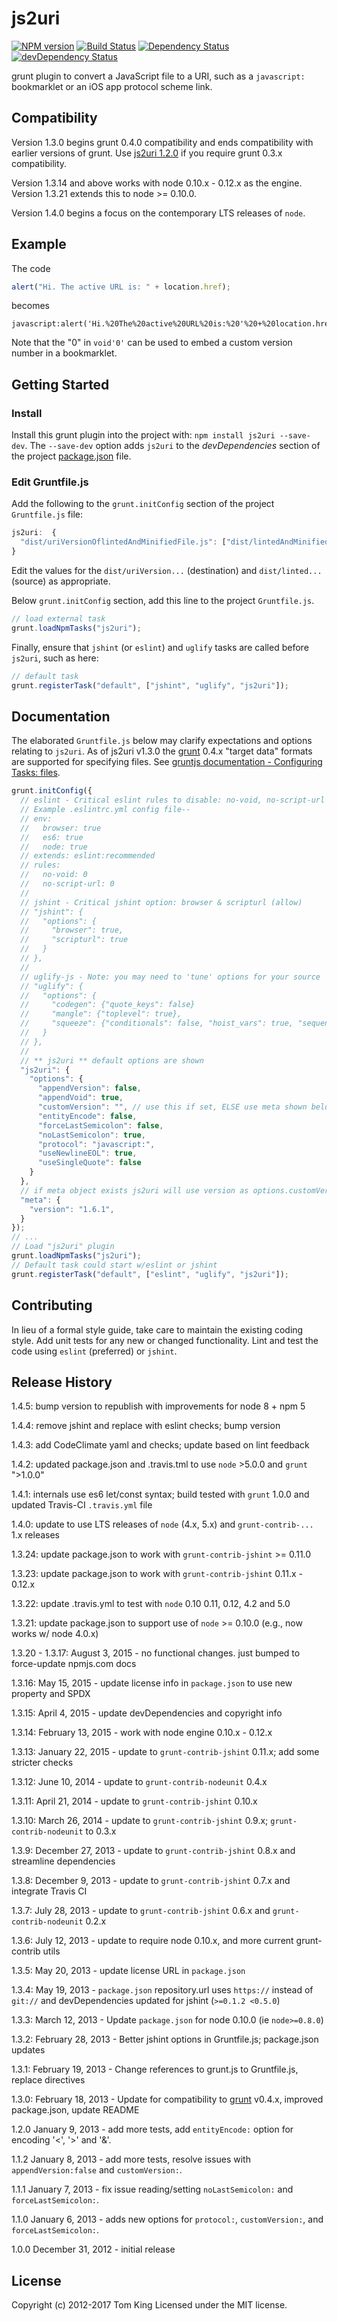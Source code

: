 # js2uri

[![NPM version][npm-image]][npm-url] [![Build Status][build-image]][build-url]
[![Dependency Status][dep-image]][dep-url] [![devDependency Status][devDep-image]][devDep-url]

grunt plugin to convert a JavaScript file to a URI, such as a `javascript:`
bookmarklet or an iOS app protocol scheme link.

## Compatibility

Version 1.3.0 begins grunt 0.4.0 compatibility and ends compatibility with
earlier versions of grunt. Use [js2uri 1.2.0] if you require grunt 0.3.x
compatibility.

Version 1.3.14 and above works with node 0.10.x - 0.12.x as the engine.
Version 1.3.21 extends this to node >= 0.10.0.

Version 1.4.0 begins a focus on the contemporary LTS releases of `node`.

## Example

The code

```javascript
alert("Hi. The active URL is: " + location.href);
```

becomes

```url
javascript:alert('Hi.%20The%20active%20URL%20is:%20'%20+%20location.href);void'0'
```

Note that the "0" in `void'0'` can be used to embed a custom version number in
a bookmarklet.

## Getting Started

### Install

Install this grunt plugin into the project with:
`npm install js2uri --save-dev`. The `--save-dev` option adds `js2uri` to the
_devDependencies_ section of the project [package.json] file.

### Edit Gruntfile.js

Add the following to the `grunt.initConfig` section of the project
`Gruntfile.js` file:

```javascript
js2uri:  {
  "dist/uriVersionOflintedAndMinifiedFile.js": ["dist/lintedAndMinifiedFile.js"]
}
```

Edit the values for the `dist/uriVersion...` (destination) and
`dist/linted...` (source) as appropriate.

Below `grunt.initConfig` section, add this line to the project `Gruntfile.js`.

```javascript
// load external task
grunt.loadNpmTasks("js2uri");
```

Finally, ensure that `jshint` (or `eslint`) and `uglify` tasks are called
before `js2uri`, such as here:

```javascript
// default task
grunt.registerTask("default", ["jshint", "uglify", "js2uri"]);
```

## Documentation

The elaborated `Gruntfile.js` below may clarify expectations and options
relating to `js2uri`. As of js2uri v1.3.0 the [grunt] 0.4.x "target data"
formats are supported for specifying files. See
[gruntjs documentation - Configuring Tasks: files].

```javascript
grunt.initConfig({
  // eslint - Critical eslint rules to disable: no-void, no-script-url
  // Example .eslintrc.yml config file--
  // env:
  //   browser: true
  //   es6: true
  //   node: true
  // extends: eslint:recommended
  // rules:
  //   no-void: 0
  //   no-script-url: 0
  //
  // jshint - Critical jshint option: browser & scripturl (allow)
  // "jshint": {
  //   "options": {
  //     "browser": true,
  //     "scripturl": true
  //   }
  // },
  //
  // uglify-js - Note: you may need to 'tune' options for your source
  // "uglify": {
  //   "options": {
  //     "codegen": {"quote_keys": false}
  //     "mangle": {"toplevel": true},
  //     "squeeze": {"conditionals": false, "hoist_vars": true, "sequences": false},
  //   }
  // },
  //
  // ** js2uri ** default options are shown
  "js2uri": {
    "options": {
      "appendVersion": false,
      "appendVoid": true,
      "customVersion": "", // use this if set, ELSE use meta shown below (if available)
      "entityEncode": false,
      "forceLastSemicolon": false,
      "noLastSemicolon": true,
      "protocol": "javascript:",
      "useNewlineEOL": true,
      "useSingleQuote": false
    }
  },
  // if meta object exists js2uri will use version as options.customVersion value
  "meta": {
    "version": "1.6.1",
  }
});
// ...
// Load "js2uri" plugin
grunt.loadNpmTasks("js2uri");
// Default task could start w/eslint or jshint
grunt.registerTask("default", ["eslint", "uglify", "js2uri"]);
```

## Contributing

In lieu of a formal style guide, take care to maintain the existing coding
style. Add unit tests for any new or changed functionality. Lint and test the
code using `eslint` (preferred) or `jshint`.

## Release History

1.4.5: bump version to republish with improvements for node 8 + npm 5

1.4.4: remove jshint and replace with eslint checks; bump version

1.4.3: add CodeClimate yaml and checks; update based on lint feedback

1.4.2: updated package.json and .travis.tml to use `node` >5.0.0 and `grunt`
">1.0.0"

1.4.1: internals use es6 let/const syntax; build tested with `grunt` 1.0.0 and
updated Travis-CI `.travis.yml` file

1.4.0: update to use LTS releases of `node` (4.x, 5.x) and `grunt-contrib-...`
1.x releases

1.3.24: update package.json to work with `grunt-contrib-jshint` >= 0.11.0

1.3.23: update package.json to work with `grunt-contrib-jshint` 0.11.x -
0.12.x

1.3.22: update .travis.yml to test with `node` 0.10 0.11, 0.12, 4.2 and 5.0

1.3.21: update package.json to support use of `node` >= 0.10.0 (e.g., now
works w/ node 4.0.x)

1.3.20 - 1.3.17: August 3, 2015 - no functional changes. just bumped to
force-update npmjs.com docs

1.3.16: May 15, 2015 - update license info in `package.json` to use new
property and SPDX

1.3.15: April 4, 2015 - update devDependencies and copyright info

1.3.14: February 13, 2015 - work with node engine 0.10.x - 0.12.x

1.3.13: January 22, 2015 - update to `grunt-contrib-jshint` 0.11.x; add some
stricter checks

1.3.12: June 10, 2014 - update to `grunt-contrib-nodeunit` 0.4.x

1.3.11: April 21, 2014 - update to `grunt-contrib-jshint` 0.10.x

1.3.10: March 26, 2014 - update to `grunt-contrib-jshint` 0.9.x;
`grunt-contrib-nodeunit` to 0.3.x

1.3.9: December 27, 2013 - update to `grunt-contrib-jshint` 0.8.x and
streamline dependencies

1.3.8: December 9, 2013 - update to `grunt-contrib-jshint` 0.7.x and integrate
Travis CI

1.3.7: July 28, 2013 - update to `grunt-contrib-jshint` 0.6.x and
`grunt-contrib-nodeunit` 0.2.x

1.3.6: July 12, 2013 - update to require node 0.10.x, and more current
grunt-contrib utils

1.3.5: May 20, 2013 - update license URL in `package.json`

1.3.4: May 19, 2013 - `package.json` repository.url uses `https://` instead of
`git://` and devDependencies updated for jshint (`>=0.1.2 <0.5.0`)

1.3.3: March 12, 2013 - Update `package.json` for node 0.10.0
(ie `node>=0.8.0`)

1.3.2: February 28, 2013 - Better jshint options in Gruntfile.js; package.json
updates

1.3.1: February 19, 2013 - Change references to grunt.js to Gruntfile.js,
replace directives

1.3.0: February 18, 2013 - Update for compatibility to [grunt] v0.4.x,
improved package.json, update README

1.2.0 January 9, 2013 - add more tests, add `entityEncode:` option for
encoding '<', '>' and '&'.

1.1.2 January 8, 2013 - add more tests, resolve issues with
`appendVersion:false` and `customVersion:`.

1.1.1 January 7, 2013 - fix issue reading/setting `noLastSemicolon:` and
`forceLastSemicolon:`.

1.1.0 January 6, 2013 - adds new options for `protocol:`, `customVersion:`,
and `forceLastSemicolon:`.

1.0.0 December 31, 2012 - initial release

## License

Copyright (c) 2012-2017 Tom King
Licensed under the MIT license.

<!-- reference URLs -->

[build-image]: https://secure.travis-ci.org/mobilemind/js2uri.svg?branch=master

[build-url]: https://travis-ci.org/mobilemind/js2uri

[npm-image]: https://img.shields.io/npm/v/js2uri.svg

[npm-url]: https://www.npmjs.com/package/js2uri

[dep-image]: https://david-dm.org/mobilemind/js2uri.svg

[dep-url]: https://david-dm.org/mobilemind/js2uri

[devDep-image]: https://img.shields.io/david/dev/mobilemind/js2uri.svg

[devDep-url]: https://david-dm.org/mobilemind/js2uri#info=devDependencies

[grunt]: http://gruntjs.com/

[gruntjs documentation - Configuring Tasks: files]: http://gruntjs.com/configuring-tasks#files

[getting_started]: http://gruntjs.com/getting-started#the-gruntfile

[package.json]: https://docs.npmjs.com/files/package.json

[js2uri 1.2.0 ]: https://github.com/mobilemind/js2uri/tree/1.2.0
